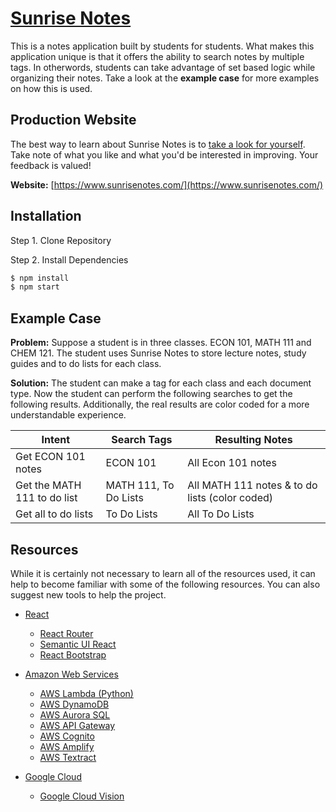 # [Sunrise Notes](https://www.sunrisenotes.com/)
This is a notes application built by students for students. What makes this application unique is that it offers the ability to search notes by multiple tags. In otherwords, students can take advantage of set based logic while organizing their notes. Take a look at the __example case__ for more examples on how this is used.

## Production Website
The best way to learn about Sunrise Notes is to [take a look for yourself](https://www.sunrisenotes.com/). Take note of what you like and what you'd be interested in improving. Your feedback is valued!

__Website:__ [https://www.sunrisenotes.com/](https://www.sunrisenotes.com/)



## Installation
Step 1. Clone Repository

Step 2. Install Dependencies
```sh
$ npm install
$ npm start
```

## Example Case
__Problem:__ Suppose a student is in three classes. ECON 101, MATH 111 and CHEM 121. The student uses Sunrise Notes to store lecture notes, study guides and to do lists for each class.

__Solution:__ The student can make a tag for each class and each document type. Now the student can perform the following searches to get the following results. Additionally, the real results are color coded for a more understandable experience.

| Intent | Search Tags | Resulting Notes |
| ------ |  ------ | ------ |
| Get ECON 101 notes | ECON 101 | All Econ 101 notes |
| Get the MATH 111 to do list | MATH 111, To Do Lists | All MATH 111 notes & to do lists (color coded)  |
| Get all to do lists| To Do Lists | All To Do Lists|

## Resources
While it is certainly not necessary to learn all of the resources used, it can help to become familiar with some of the following resources. You can also suggest new tools to help the project.

* [React](https://reactjs.org/)
	* [React Router](https://reacttraining.com/react-router/)
	* [Semantic UI React](https://react.semantic-ui.com/)
	* [React Bootstrap](https://react-bootstrap.github.io/)

* [Amazon Web Services](https://aws.amazon.com/)
	* [AWS Lambda (Python)](https://docs.aws.amazon.com/lambda/latest/dg/python-programming-model-handler-types.html)
	* [AWS DynamoDB](https://aws.amazon.com/dynamodb/)
	* [AWS Aurora SQL](https://aws.amazon.com/rds/aurora/)
	* [AWS API Gateway](https://aws.amazon.com/api-gateway/)
	* [AWS Cognito](https://aws.amazon.com/cognito/)
	* [AWS Amplify](https://aws.amazon.com/amplify/)
	* [AWS Textract](https://aws.amazon.com/textract/)

* [Google Cloud](https://cloud.google.com/gcp/?utm_source=google&utm_medium=cpc&utm_campaign=na-US-all-en-dr-bkws-all-all-trial-e-dr-1007179&utm_content=text-ad-lpsitelinkCCexp2-any-DEV_c-CRE_133492350967-ADGP_Hybrid%20%7C%20AW%20SEM%20%7C%20BKWS%20%7C%20US%20%7C%20en%20%7C%20EXA%20~%20Google%20Cloud-KWID_43700007037826251-kwd-6458750523&utm_term=KW_google%20cloud-ST_google%20cloud&gclid=CjwKCAjw-ITqBRB7EiwAZ1c5U48DlIrQGLLFzgeCFnRsV3IpFUQfooXIo5kTpJo1gBgEVJZTGxL0ixoCn2kQAvD_BwE)
	* [Google Cloud Vision](https://cloud.google.com/vision/)
